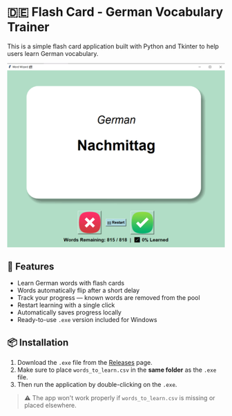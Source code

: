 # 🇩🇪 Flash Card - German Vocabulary Trainer

This is a simple flash card application built with Python and Tkinter to help users learn German vocabulary.

<img src="preview.png" alt="Flash Card Preview" width="600"/>

## 🚀 Features

- Learn German words with flash cards
- Words automatically flip after a short delay
- Track your progress — known words are removed from the pool
- Restart learning with a single click
- Automatically saves progress locally
- Ready-to-use `.exe` version included for Windows

## 📦 Installation

1. Download the `.exe` file from the [Releases](https://github.com/AriaAramesh/Flashcard-repo/releases) page.
2. Make sure to place `words_to_learn.csv` in the **same folder** as the `.exe` file.
3. Then run the application by double-clicking on the `.exe`.

> ⚠️ The app won't work properly if `words_to_learn.csv` is missing or placed elsewhere.
